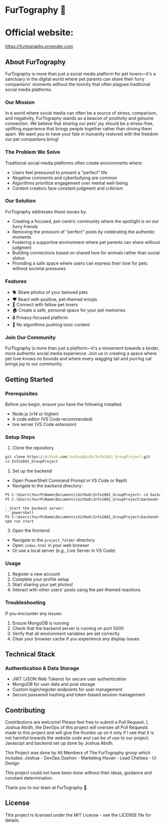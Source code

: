 # FurTography 🐾

# Official website:
https://furtography.onrender.com

## About FurTography

FurTography is more than just a social media platform for pet lovers—it's a sanctuary in the digital world where pet parents can share their furry companions' moments without the toxicity that often plagues traditional social media platforms.

### Our Mission

In a world where social media can often be a source of stress, comparison, and negativity, FurTography stands as a beacon of positivity and genuine connection. We believe that sharing our pets' joy should be a stress-free, uplifting experience that brings people together rather than driving them apart. We want you to have your fate in humanity restored with the freedom our pet companions bring!

### The Problem We Solve

Traditional social media platforms often create environments where:
- Users feel pressured to present a "perfect" life
- Negative comments and cyberbullying are common
- Algorithms prioritize engagement over mental well-being
- Content creators face constant judgment and criticism

### Our Solution

FurTography addresses these issues by:
- Creating a focused, pet-centric community where the spotlight is on our furry friends
- Removing the pressure of "perfect" posts by celebrating the authentic moments
- Fostering a supportive environment where pet parents can share without judgment
- Building connections based on shared love for animals rather than social status
- Providing a safe space where users can express their love for pets without societal pressures

### Features

- 🐕 Share photos of your beloved pets
- ❤️ React with positive, pet-themed emojis
- 👥 Connect with fellow pet lovers
- 🏠 Create a safe, personal space for your pet memories
- 🔒 Privacy-focused platform
- 🌟 No algorithms pushing toxic content

### Join Our Community

FurTography is more than just a platform—it's a movement towards a kinder, more authentic social media experience. Join us in creating a space where pet love knows no bounds and where every wagging tail and purring cat brings joy to our community.

## Getting Started

### Prerequisites

Before you begin, ensure you have the following installed:
- Node.js (v14 or higher)
- A code editor (VS Code recommended)
- live server (VS Code extension)

### Setup Steps

1. Clone the repository
```cmd
git clone https://github.com/JoshuaAbidh/Info1601_GroupProject.git
cd Info1601_GroupProject
```

2. Set up the backend
- Open PowerShell Command Prompt in VS Code or Replit
- Navigate to the backend directory:
```powershell
PS C:\Users\YourPcName\Documents\GitHub\Info1601_GroupProject> cd backend
PS C:\Users\YourPcName\Documents\GitHub\Info1601_GroupProject\backend>
```

```
- Start the backend server:
```powershell
PS C:\Users\YourPcName\Documents\GitHub\Info1601_GroupProject\backend> npm run start
```

3. Open the frontend
- Navigate to the `project_folder` directory
- Open `index.html` in your web browser
- Or use a local server (e.g., Live Server in VS Code)

### Usage

1. Register a new account
2. Complete your profile setup
3. Start sharing your pet photos!
4. Interact with other users' posts using the pet-themed reactions

### Troubleshooting

If you encounter any issues:
1. Ensure MongoDB is running
2. Check that the backend server is running on port 5000
3. Verify that all environment variables are set correctly
4. Clear your browser cache if you experience any display issues

## Technical Stack

### Authentication & Data Storage
- JWT (JSON Web Tokens) for secure user authentication
- MongoDB for user data and post storage
- Custom login/register endpoints for user management
- Secure password hashing and token-based session management

## Contributing

Contributions are welcome! Please feel free to submit a Pull Request.
I, Joshua Abidh, the DevOps of this project will oversee all Pull Requests made to this project and will give the thumbs up on it only if I see that it is not harmful towards the website code and can be of use to our project. Javascipt and backend set up done by Joshua Abidh.

This Project was done by All Members of The FurTography group which includes: 
Joshua - DevOps
Dashon - Marketing
Hovan - Lead
Chelsea - Ui Design

This project could not have been done without their ideas, guidance and constant determination. 

Thank you to our team at FurTography 🐾. 

## License

This project is licensed under the MIT License - see the LICENSE file for details.
